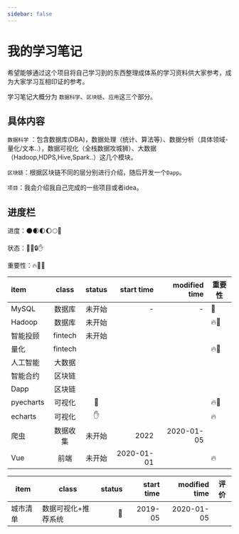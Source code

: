 ```yaml
---
sidebar: false
---
```

# 我的学习笔记

希望能够通过这个项目将自己学习到的东西整理成体系的学习资料供大家参考，成为大家学习互相印证的参考。

学习笔记大概分为 `数据科学`、`区块链`、`应用`这三个部分。

## 具体内容

`数据科学` ：包含数据库(DBA)，数据处理（统计、算法等）、数据分析（具体领域-量化/文本..），数据可视化（全栈数据攻城狮）、大数据（Hadoop,HDPS,Hive,Spark..）这几个模块。

`区块链`：根据区块链不同的层分别进行介绍，随后开发一个`Dapp`。

`项目`：我会介绍我自己完成的一些项目或者idea。

## 进度栏

进度：🌑🌒🌓🌔🌕🌝

状态：🚗🚀🔒✋

重要性：🔥🌈🎈


| item     | class |  status | start time|modified time|重要性|
| :-------- | :------: | :----: | --: |--:|---|
|MySQL|数据库|未开始|-|-|🎈|
|Hadoop|数据库|未开始|     |  |🔥🎈|
|智能投顾|fintech|未开始|     |  ||
|量化|fintech|        |     |  |🔥🎈|
|人工智能|大数据|        |     |  ||
|      智能合约     |区块链|        ||     |  |
|    Dapp       |区块链|        |   |  |  |
|pyecharts|可视化| 🚥 |     |  |🔥🎈|
|echarts|可视化|    ✋    |     |  |🔥|
|爬虫|数据收集|未开始|2022|2020-01-05|   |
|Vue|前端|未开始|2020-01-01|  |🔥|


| item      | class |  status | start time|modified time|评价|
| --------- | -------- | -----: | --: |--:| --------- |
|城市清单|数据可视化+推荐系统|    🚗    | 2019-05    | 2020-01-05 ||
